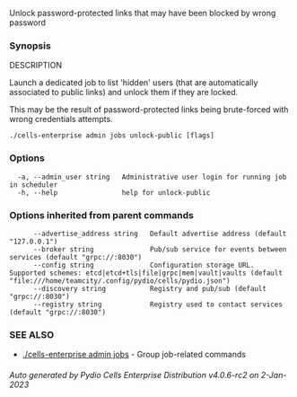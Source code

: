 Unlock password-protected links that may have been blocked by wrong password

### Synopsis


DESCRIPTION

  Launch a dedicated job to list 'hidden' users (that are automatically associated to public links) and unlock them if
  they are locked.

  This may be the result of password-protected links being brute-forced with wrong credentials attempts.



```
./cells-enterprise admin jobs unlock-public [flags]
```

### Options

```
  -a, --admin_user string   Administrative user login for running job in scheduler
  -h, --help                help for unlock-public
```

### Options inherited from parent commands

```
      --advertise_address string   Default advertise address (default "127.0.0.1")
      --broker string              Pub/sub service for events between services (default "grpc://:8030")
      --config string              Configuration storage URL. Supported schemes: etcd|etcd+tls|file|grpc|mem|vault|vaults (default "file:///home/teamcity/.config/pydio/cells/pydio.json")
      --discovery string           Registry and pub/sub (default "grpc://:8030")
      --registry string            Registry used to contact services (default "grpc://:8030")
```

### SEE ALSO

* [./cells-enterprise admin jobs](./cells-enterprise-admin-jobs)	 - Group job-related commands

###### Auto generated by Pydio Cells Enterprise Distribution v4.0.6-rc2 on 2-Jan-2023
